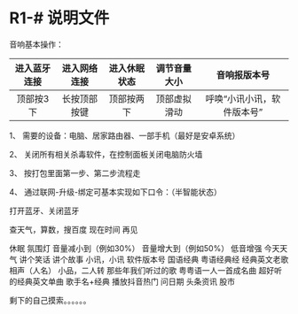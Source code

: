 # R1-# 说明文件

音响基本操作：

| 进入蓝牙连接 | 进入网络连接 | 进入休眠状态 | 调节音量大小 |        音响报版本号        |
| :----------: | :----------: | :----------: | :----------: | :------------------------: |
|  顶部按3下   | 长按顶部按键 |  顶部按两下  | 顶部虚拟滑动 | 呼唤“小讯小讯，软件版本号” |

1、     需要的设备：电脑、居家路由器、一部手机（最好是安卓系统）

2、     关闭所有相关杀毒软件，在控制面板关闭电脑防火墙

3、     按打包里面第一步、第二步流程走

4、     通过联网-升级-绑定可基本实现如下口令：（半智能状态）

打开蓝牙、关闭蓝牙

查天气，算数，搜百度
 现在时间
 再见

 休眠
 氛围灯
 音量减小到（例如30%）
 音量增大到（例如50%）
 低音增强
 今天天气
 讲个笑话
 讲个故事
 小讯，小讯 软件版本号
 国语经典
 粤语经典经
 经典英文老歌
 相声（人名）
 小品，二人转
 那些年我们听过的歌
 粤粤语一人一首成名曲
 超好听的经典英文单曲
 歌手名+经典
 播放抖音热门
 问日期
 头条资讯
 股市

剩下的自己摸索。。。。。。
